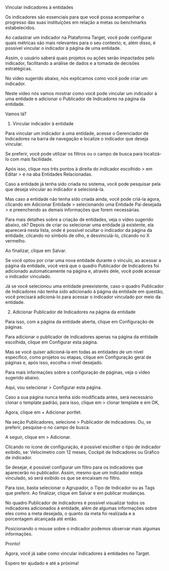 Vincular indicadores à entidades

Os indicadores são essenciais para que você possa acompanhar o progresso das suas instituições em relação a metas ou benchmarks estabelecidos.

Ao cadastrar um indicador na Plataforma Target, você pode configurar quais métricas são mais relevantes para o seu contexto; e, além disso, é possível vincular o indicador à página de uma entidade.

Assim, o usuário saberá quais projetos ou ações serão impactados pelo indicador, facilitando a análise de dados e a tomada de decisões estratégicas.

No vídeo sugerido abaixo, nós explicamos como você pode criar um indicador.

Neste vídeo nós vamos mostrar como você pode vincular um indicador à uma entidade e adicionar o Publicador de Indicadores na página da entidade.

Vamos lá?

1) Vincular indicador à entidade

Para vincular um indicador à uma entidade, acesse o Gerenciador de Indicadores na barra de navegação e localize o indicador que deseja vincular.

Se preferir, você pode utilizar os filtros ou o campo de busca para localizá-lo com mais facilidade.

Após isso, clique nos três pontos à direita do indicador escolhido > em Editar > e na aba Entidades Relacionadas.

Caso a entidade já tenha sido criada no sistema, você pode pesquisar pela que deseja vincular ao indicador e selecioná-la.

Mas caso a entidade não tenha sido criada ainda, você pode criá-la agora, clicando em Adicionar Entidade > selecionando uma Entidade Pai desejada > e preenchendo as demais informações que forem necessárias.

Para mais detalhes sobre a criação de entidades, veja o vídeo sugerido abaixo, ok?
Depois de criar ou selecionar uma entidade já existente, ela aparecerá nesta lista, onde é possível ocultar o indicador da página da entidade, clicando no símbolo de olho, e desvinculá-lo, clicando no X vermelho.

Ao finalizar, clique em Salvar. 

Se você optou por criar uma nova entidade durante o vínculo, ao acessar a página da entidade, você verá que o quadro Publicador de Indicadores foi adicionado automaticamente na página e, através dele, você pode acessar o indicador vinculado.

Já se você selecionou uma entidade preexistente, caso o quadro Publicador de Indicadores não tenha sido adicionado à página da entidade em questão, você precisará adicioná-lo para acessar o indicador vinculado por meio da entidade.

2) Adicionar Publicador de Indicadores na página da entidade

Para isso, com a página da entidade aberta, clique em Configuração de páginas.

Para adicionar o publicador de indicadores apenas na página da entidade escolhida, clique em Configurar esta página. 

Mas se você quiser adicioná-la em todas as entidades de um nível específico, como projetos ou etapas, clique em Configuração geral de páginas e, após isso, escolha o nível desejado.

Para mais informações sobre a configuração de páginas, veja o vídeo sugerido abaixo.

Aqui, vou selecionar > Configurar esta página.

Caso a sua página nunca tenha sido modificada antes, será necessário clonar o template padrão, para isso, clique em > clonar template e em OK,

Agora, clique em + Adicionar portlet.

Na seção Publicadores, selecione > Publicador de indicadores. Ou, se preferir, pesquise-o no campo de busca. 

A seguir, clique em > Adicionar.

Clicando no ícone de configuração, é possível escolher o tipo de indicador exibido, se: Velocímetro com 12 meses, Cockpit de Indicadores ou Gráfico de indicador.

Se desejar, é possível configurar um filtro para os indicadores que aparecerão no publicador. Assim, mesmo que um indicador esteja vinculado, só será exibido os que se encaixam no filtro.

Para isso, basta selecionar o Agrupador, o Tipo de Indicador ou as Tags que preferir.
Ao finalizar, clique em Salvar e em publicar mudanças.

No quadro Publicador de indicadores é possível visualizar todos os indicadores adicionados à entidade, além de algumas informações sobre eles como a meta desejada, o quanto da meta foi realizada e a porcentagem alcançada até então.

Posicionando o mouse sobre o indicador podemos observar mais algumas informações. 

Pronto!

Agora, você já sabe como vincular indicadores à entidades no Target.

Espero ter ajudado e até a próxima!













